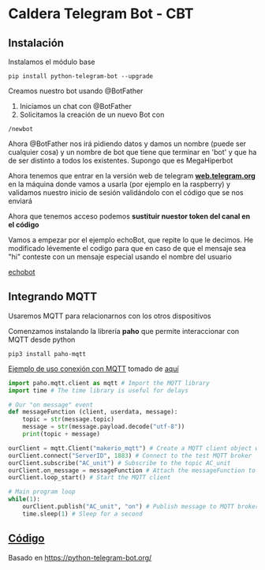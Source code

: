 # Caldera Telegram Bot - CBT


## Instalación

Instalamos el módulo base 

```
pip install python-telegram-bot --upgrade
```


Creamos nuestro bot usando @BotFather

1. Iniciamos un chat con @BotFather
2. Solicitamos la creación de un nuevo Bot con

```
/newbot
```

Ahora @BotFather nos irá pidiendo datos y damos un nombre (puede ser cualquier cosa) y un nombre de bot que tiene que terminar en 'bot' y que ha de ser distinto a todos los existentes. Supongo que es MegaHiperbot

Ahora tenemos que entrar en la versión web de telegram [**web.telegram.org**](http://web.telegram.org) en la máquina donde vamos a usarla (por ejemplo en la raspberry) y validamos nuestro inicio de sesión validándolo con el código que se nos enviará 

Ahora que tenemos acceso podemos **sustituir nuestor token del canal en el código**

Vamos a empezar por el ejemplo echoBot, que repite lo que le decimos. He modificado lévemente el codigo para que en caso de que el mensaje sea "hi" conteste con un mensaje especial usando el nombre del usuario 

[echobot](./codigo/echobot.py)

## Integrando MQTT

Usaremos MQTT para relacionarnos con los otros dispositivos

Comenzamos instalando la librería **paho** que permite interaccionar con MQTT desde python

```
pip3 install paho-mqtt
```

[Ejemplo de uso conexión con MQTT](./codigo/mqtt_paho_test.py) tomado de [aquí](https://www.digikey.com/en/maker/blogs/2019/how-to-use-mqtt-with-the-raspberry-pi)

```python
import paho.mqtt.client as mqtt # Import the MQTT library
import time # The time library is useful for delays

# Our "on message" event
def messageFunction (client, userdata, message):
	topic = str(message.topic)
	message = str(message.payload.decode("utf-8"))
	print(topic + message)

ourClient = mqtt.Client("makerio_mqtt") # Create a MQTT client object with this id
ourClient.connect("ServerID", 1883) # Connect to the test MQTT broker
ourClient.subscribe("AC_unit") # Subscribe to the topic AC_unit
ourClient.on_message = messageFunction # Attach the messageFunction to subscription
ourClient.loop_start() # Start the MQTT client

# Main program loop
while(1):
	ourClient.publish("AC_unit", "on") # Publish message to MQTT broker
	time.sleep(1) # Sleep for a second
```


## [Código](./codigo)


Basado en https://python-telegram-bot.org/
